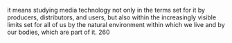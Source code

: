 it means studying media technology not only in the terms set for it by producers, distributors, and users, but also within the increasingly visible limits set for all of us by the natural environment within which we live and by our bodies, which are part of it. 260



